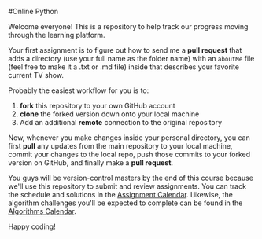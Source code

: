 #Online Python

Welcome everyone! This is a repository to help track our progress moving through the learning platform.

Your first assignment is to figure out how to send me a **pull request** that adds a directory (use your full name as the folder name) with an `aboutMe` file (feel free to make it a .txt or .md file) inside that describes your favorite current TV show.

Probably the easiest workflow for you is to:
1. **fork** this repository to your own GitHub account
2. **clone** the forked version down onto your local machine
3. Add an additional **remote** connection to the original repository

Now, whenever you make changes inside your personal directory, you can first **pull** any updates from the main repository to your local machine, commit your changes to the local repo, push those commits to your forked version on GitHub, and finally make a **pull request**.

You guys will be version-control masters by the end of this course because we'll use this repository to submit and review assignments. You can track the schedule and solutions in the [Assignment Calendar](assignment_calendar.md). Likewise, the algorithm challenges you'll be expected to complete can be found in the [Algorithms Calendar](AlgorithmChallenges/schedule.md).

Happy coding!
